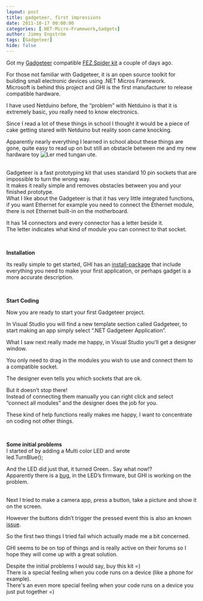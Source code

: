 ```yaml
---
layout: post
title: gadgeteer, first impressions
date: 2011-10-17 00:00:00
categories: [.NET-Micro-Framework,Gadgets]
author: Jimmy Engström
tags: [Gadgeteer]
hide: false
---
```

<p>Got my <a href="http://www.netmf.com/gadgeteer/">Gadgeteer</a> compatible <a href="http://www.ghielectronics.com/catalog/product/297">FEZ Spider kit</a> a couple of days ago.</p>
<p>For those not familiar with Gadgeteer, it is an open source toolkit for building small electronic devices using .NET Micros Framework. <br />Microsoft is behind this project and GHI is the first manufacturer to release compatible hardware.</p>
<p>I have used Netduino before, the &ldquo;problem&rdquo; with Netduino is that it is extremely basic, you really need to know electronics.</p>
<p>Since I read a lot of these things in school I thought it would be a piece of cake getting stared with Netduino but reality soon came knocking.</p>
<p>Apparently nearly everything I learned in school about these things are gone, quite easy to read up on but still an obstacle between me and my new hardware toy <img class="wlEmoticon wlEmoticon-smilewithtongueout" style="border-style: none;" src="/PostImages/wlEmoticon-smilewithtongueout_1.png" alt="Ler med tungan ute" />.</p>
<p><br />Gadgeteer is a fast prototyping kit that uses standard 10 pin sockets that are impossible to turn the wrong way. <br />It makes it really simple and removes obstacles between you and your finished prototype. <br />What I like about the Gadgeteer is that it has very little integrated functions, if you want Ethernet for example you need to connect the Ethernet module, there is not Ethernet built-in on the motherboard.</p>
<p>It has 14 connectors and every connector has a letter beside it. <br />The letter indicates what kind of module you can connect to that socket.</p>
<p>&nbsp;</p>
<p><strong>Installation</strong></p>
<p>Its really simple to get started, GHI has an <a href="http://www.tinyclr.com/forum/21/4268/">install-package</a> that include everything you need to make your first application, or perhaps gadget is a more accurate description.</p>
<p>&nbsp;</p>
<p><strong>Start Coding</strong></p>
<p>Now you are ready to start your first Gadgeteer project.</p>
<p>In Visual Studio you will find a new template section called Gadgeteer, to start making an app simply select &ldquo;.NET Gadgeteer Application&rdquo;.</p>
<p>What I saw next really made me happy, in Visual Studio you&rsquo;ll get a designer window.</p>
<p>You only need to drag in the modules you wish to use and connect them to a compatible socket.</p>
<p>The designer even tells you which sockets that are ok.</p>
<p>But it doesn&rsquo;t stop there! <br />Instead of connecting them manually you can right click and select &ldquo;connect all modules&rdquo; and the designer does the job for you.</p>
<p>These kind of help functions really makes me happy, I want to concentrate on coding not other things.</p>
<p>&nbsp;</p>
<p><strong>Some initial problems</strong> <br />I started of by adding a Multi color LED and wrote <br />led.TurnBlue();</p>
<p>And the LED did just that, it turned Green.. Say what now!? <br />Apparently there is a <a href="http://www.tinyclr.com/forum/21/4275/">bug</a>, in the LED&rsquo;s firmware, but GHI is working on the problem.</p>
<p><br />Next I tried to make a camera app, press a button, take a picture and show it on the screen.</p>
<p>However the buttons didn&rsquo;t trigger the pressed event this is also an known <a href="http://www.tinyclr.com/forum/21/4276/">issue</a>.</p>
<p>So the first two things I tried fail which actually made me a bit concerned.</p>
<p>GHI seems to be on top of things and is really active on their forums so I hope they will come up with a great solution.</p>
<p>Despite the initial problems I would say, buy this kit =) <br />There is a special feeling when you code runs on a device (like a phone for example). <br />There's an even more special feeling when your code runs on a device you just put together =)</p>
